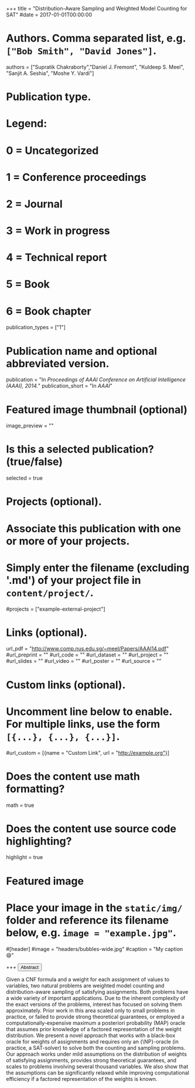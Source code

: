 +++
title = "Distribution-Aware Sampling and Weighted Model Counting for SAT"
#date = 2017-01-01T00:00:00

# Authors. Comma separated list, e.g. `["Bob Smith", "David Jones"]`.
authors = ["Supratik Chakraborty","Daniel J. Fremont", "Kuldeep S. Meel", "Sanjit A. Seshia", "Moshe Y. Vardi"]

# Publication type.
# Legend:
# 0 = Uncategorized
# 1 = Conference proceedings
# 2 = Journal
# 3 = Work in progress
# 4 = Technical report
# 5 = Book
# 6 = Book chapter
publication_types = ["1"]

# Publication name and optional abbreviated version.
publication = "In *Proceedings of AAAI Conference on Artificial Intelligence (AAAI), 2014.*"
publication_short = "In *AAAI*"


# Featured image thumbnail (optional)
image_preview = ""

# Is this a selected publication? (true/false)
selected = true

# Projects (optional).
#   Associate this publication with one or more of your projects.
#   Simply enter the filename (excluding '.md') of your project file in `content/project/`.
#projects = ["example-external-project"]


# Links (optional).
url_pdf = "http://www.comp.nus.edu.sg/~meel/Papers/AAAI14.pdf"
#url_preprint = ""
#url_code = ""
#url_dataset = ""
#url_project = ""
#url_slides = ""
#url_video = ""
#url_poster = ""
#url_source = ""

# Custom links (optional).
#   Uncomment line below to enable. For multiple links, use the form `[{...}, {...}, {...}]`.
#url_custom = [{name = "Custom Link", url = "http://example.org"}]

# Does the content use math formatting?
math = true

# Does the content use source code highlighting?
highlight = true

# Featured image
# Place your image in the `static/img/` folder and reference its filename below, e.g. `image = "example.jpg"`.
#[header]
#image = "headers/bubbles-wide.jpg"
#caption = "My caption :smile:"

+++
<button class="btn btn-default btn-xs" type="button" data-toggle="collapse" data-target="#abstract_DMPV17">
Abstract</button>
<div id="abstract_DMPV17" class="collapse">
Given a CNF formula and a weight for each assignment of values to variables, two natural problems are weighted model counting and distribution-aware sampling of satisfying assignments. Both problems have a wide variety of important applications. Due to the inherent complexity of the exact versions of the problems, interest has focused on solving them approximately. Prior work in this area scaled only to small problems in practice, or failed to provide strong theoretical guarantees, or employed a computationally-expensive maximum a posteriori probability (MAP) oracle that assumes prior knowledge of a factored representation of the weight distribution. We present a novel approach that works with a black-box oracle for weights of assignments and requires only an {\NP}-oracle (in practice, a SAT-solver) to solve both the counting and sampling problems. Our approach works under mild assumptions on the distribution of weights of satisfying assignments, provides strong theoretical guarantees, and scales to problems involving several thousand variables. We also show that the assumptions can be significantly relaxed while improving computational efficiency if a factored representation of the weights is known.
</div>
